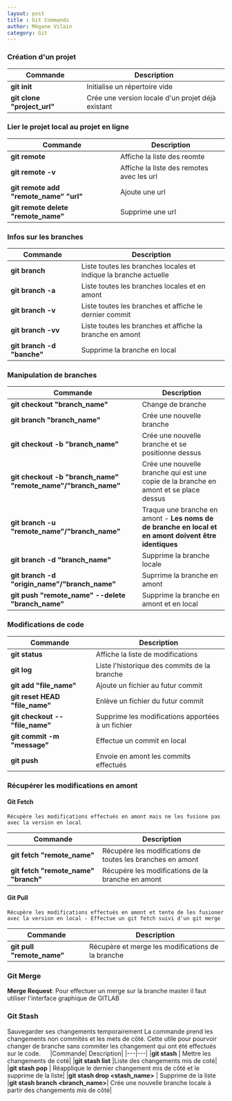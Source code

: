 ```yaml
---
layout: post
title : Git Commands
author: Mégane Vilain
category: Git
---
```


### Création d'un projet

|Commande  | Description |
|---|---|
|**git init**|Initialise un répertoire vide|
|**git clone "project_url"**|Crée une version locale d'un projet déjà existant|

### Lier le projet local au projet en ligne

|Commande  | Description |
|---|---|
|**git remote**|Affiche la liste des reomte|
|**git remote -v**|Affiche la liste des remotes avec les url|
|**git remote add "remote_name" "url"**|Ajoute une url|
|**git remote delete "remote_name"**|Supprime une url|


### Infos sur les branches 

|Commande  | Description |
|---|---|
|**git branch**|Liste toutes les branches locales et indique la branche actuelle|
|**git branch -a**|Liste toutes les branches locales et en amont|
|**git branch -v**|Liste toutes les branches et affiche le dernier commit|
|**git branch -vv**|Liste toutes les branches et affiche la branche en amont|
|**git branch -d "banche"**|Supprime la branche en local |


### Manipulation de branches

|Commande  | Description |
|---|---|
|**git checkout "branch_name"**|Change de branche|
|**git branch "branch_name"**|Crée une nouvelle branche|
|**git checkout -b "branch_name"**|Crée une nouvelle branche et se positionne dessus|
|**git checkout -b "branch_name" "remote_name"/"branch_name"**|Crée une nouvelle branche qui est une copie de la branche en amont et se place dessus|
|**git branch -u "remote_name"/"branch_name"**|Traque une branche en amont - **Les noms de de branche en local et en amont doivent être identiques**|
|**git branch -d "branch_name"**|Supprime la branche locale|
|**git branch -d "origin_name"/"branch_name"**|Suprrime la branche en amont|
|**git push "remote_name" --delete "branch_name"**|Supprime la branche en amont et en local|

### Modifications de code

|Commande  | Description |
|---|---|
|**git status**|Affiche la liste de modifications|
|**git log**|Liste l'historique des commits de la branche|
|**git add "file_name"**|Ajoute un fichier au futur commit |
|**git reset HEAD "file_name"**|Enlève un fichier du futur commit|
|**git checkout -- "file_name"**|Supprime les modifications apportées à un fichier|
|**git commit -m "message"**|Effectue un commit en local|
|**git push**|Envoie en amont les commits effectués|

### Récupérer les modifications en amont

#### Git Fetch

```
Récupère les modifications effectués en amont mais ne les fusione pas avec la version en local
```

|Commande  | Description |
|---|---|
|**git fetch "remote_name"**|Récupére les modifications de toutes les branches en amont|
|**git fetch "remote_name" "branch"**|Récupére les modifications de la branche en amont|

#### Git Pull

```
Récupère les modifications effectués en amont et tente de les fusioner avec la version en local - Effectue un git fetch suivi d'un git merge
```

|Commande  | Description |
|---|---|
|**git pull "remote_name"**|Récupère et merge les modifications de la branche|

### Git Merge


**Merge Request**: Pour effectuer un merge sur la branche master il faut utiliser l'interface graphique de GITLAB 


### Git Stash 
Sauvegarder ses changements temporairement 
La commande prend les changements non commités et les mets de côté.  Cette utile pour pourvoir changer de branche sans commiter les changement qui ont été effectués sur le code.
 
|Commande|	Description|
|---|---|
|**git stash** |	Mettre les changements de coté|
|**git stash list** |Liste des changements mis de coté|
|**git stash pop** |	Réapplique le dernier changement mis de côté et le supprime de la liste|
|**git stash drop <stash_name>** |	Supprime de la liste
|**git stash branch <branch_name>**|	Crée une nouvelle branche locale à partir des changements mis de côté|
